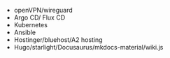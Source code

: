 - openVPN/wireguard
- Argo CD/ Flux CD
- Kubernetes
- Ansible
- Hostinger/bluehost/A2 hosting
- Hugo/starlight/Docusaurus/mkdocs-material/wiki.js
